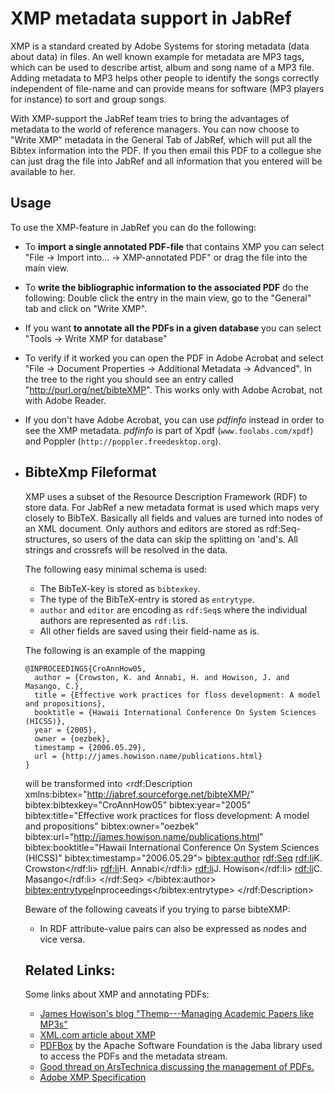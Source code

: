 XMP metadata support in JabRef
==============================

XMP is a standard created by Adobe Systems for storing metadata (data about data) in files. An well known example for metadata are MP3 tags, which can be used to describe artist, album and song name of a MP3 file. Adding metadata to MP3 helps other people to identify the songs correctly independent of file-name and can provide means for software (MP3 players for instance) to sort and group songs.

With XMP-support the JabRef team tries to bring the advantages of metadata to the world of reference managers. You can now choose to "Write XMP" metadata in the General Tab of JabRef, which will put all the Bibtex information into the PDF. If you then email this PDF to a collegue she can just drag the file into JabRef and all information that you entered will be available to her.

Usage
-----

To use the XMP-feature in JabRef you can do the following:

-   To **import a single annotated PDF-file** that contains XMP you can select "File -&gt; Import into... -&gt; XMP-annotated PDF" or drag the file into the main view.
-   To **write the bibliographic information to the associated PDF** do the following: Double click the entry in the main view, go to the "General" tab and click on "Write XMP".
-   If you want **to annotate all the PDFs in a given database** you can select "Tools -&gt; Write XMP for database"
-   To verify if it worked you can open the PDF in Adobe Acrobat and select "File -&gt; Document Properties -&gt; Additional Metadata -&gt; Advanced". In the tree to the right you should see an entry called "http://purl.org/net/bibteXMP". This works only with Adobe Acrobat, not with Adobe Reader.
-   If you don't have Adobe Acrobat, you can use *pdfinfo* instead in order to see the XMP metadata. *pdfinfo* is part of Xpdf (`www.foolabs.com/xpdf`) and Poppler (`http://poppler.freedesktop.org`).
-   BibteXmp Fileformat
    -------------------

    XMP uses a subset of the Resource Description Framework (RDF) to store data. For JabRef a new metadata format is used which maps very closely to BibTeX. Basically all fields and values are turned into nodes of an XML document. Only authors and editors are stored as rdf:Seq-structures, so users of the data can skip the splitting on 'and's. All strings and crossrefs will be resolved in the data.

    The following easy minimal schema is used:

    -   The BibTeX-key is stored as `bibtexkey`.
    -   The type of the BibTeX-entry is stored as `entrytype`.
    -   `author` and `editor` are encoding as `rdf:Seq`s where the individual authors are represented as `rdf:li`s.
    -   All other fields are saved using their field-name as is.

    The following is an example of the mapping

        @INPROCEEDINGS{CroAnnHow05,
          author = {Crowston, K. and Annabi, H. and Howison, J. and Masango, C.},
          title = {Effective work practices for floss development: A model and propositions},
          booktitle = {Hawaii International Conference On System Sciences (HICSS)},
          year = {2005},
          owner = {oezbek},
          timestamp = {2006.05.29},
          url = {http://james.howison.name/publications.html}
        }

    will be transformed into
        <rdf:Description xmlns:bibtex="http://jabref.sourceforge.net/bibteXMP/"
            bibtex:bibtexkey="CroAnnHow05"
            bibtex:year="2005"
            bibtex:title="Effective work practices for floss development: A model and propositions"
            bibtex:owner="oezbek"
            bibtex:url="http://james.howison.name/publications.html"
            bibtex:booktitle="Hawaii International Conference On System Sciences (HICSS)"
            bibtex:timestamp="2006.05.29">
                <bibtex:author>
                    <rdf:Seq>
                        <rdf:li>K. Crowston</rdf:li>
                        <rdf:li>H. Annabi</rdf:li>
                        <rdf:li>J. Howison</rdf:li>
                        <rdf:li>C. Masango</rdf:li>
                    </rdf:Seq>
                </bibtex:author>
            <bibtex:entrytype>Inproceedings</bibtex:entrytype>
        </rdf:Description>

    Beware of the following caveats if you trying to parse bibteXMP:

    -   In RDF attribute-value pairs can also be expressed as nodes and vice versa.

    Related Links:
    --------------

    Some links about XMP and annotating PDFs:

    -   [James Howison's blog "Themp---Managing Academic Papers like MP3s"](http://freelancepropaganda.com/themp/)
    -   [XML.com article about XMP](http://www.xml.com/pub/a/2004/09/22/xmp.html)
    -   [PDFBox](http://pdfbox.apache.org/) by the Apache Software Foundation is the Jaba library used to access the PDFs and the metadata stream.
    -   [Good thread on ArsTechnica discussing the management of PDFs.](http://arstechnica.com/civis/viewtopic.php?f=19&t=408429)
    -   [Adobe XMP Specification](http://www.adobe.com/content/dam/Adobe/en/devnet/xmp/pdfs/XMPSpecificationPart1.pdf)


